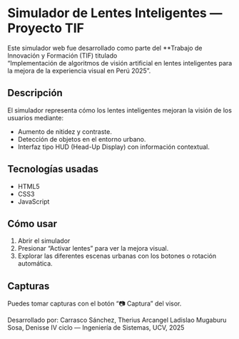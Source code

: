 # Simulador de Lentes Inteligentes — Proyecto TIF

Este simulador web fue desarrollado como parte del **Trabajo de Innovación y Formación (TIF) titulado  
“Implementación de algoritmos de visión artificial en lentes inteligentes para la mejora de la experiencia visual en Perú 2025”.

## Descripción
El simulador representa cómo los lentes inteligentes mejoran la visión de los usuarios mediante:
- Aumento de nitidez y contraste.
- Detección de objetos en el entorno urbano.
- Interfaz tipo HUD (Head-Up Display) con información contextual.

## Tecnologías usadas
- HTML5
- CSS3
- JavaScript

## Cómo usar
1. Abrir el simulador
2. Presionar “Activar lentes” para ver la mejora visual.
3. Explorar las diferentes escenas urbanas con los botones o rotación automática.

## Capturas
Puedes tomar capturas con el botón “📷 Captura” del visor.


Desarrollado por:
Carrasco Sánchez, Therius Arcangel Ladislao
Mugaburu Sosa, Denisse
IV ciclo — Ingeniería de Sistemas, UCV, 2025
